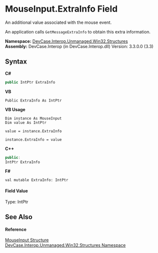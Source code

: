 # MouseInput.ExtraInfo Field
 

An additional value associated with the mouse event. 

 An application calls `GetMessageExtraInfo` to obtain this extra information.

**Namespace:**&nbsp;<a href="N_DevCase_Interop_Unmanaged_Win32_Structures">DevCase.Interop.Unmanaged.Win32.Structures</a><br />**Assembly:**&nbsp;DevCase.Interop (in DevCase.Interop.dll) Version: 3.3.0.0 (3.3)

## Syntax

**C#**<br />
``` C#
public IntPtr ExtraInfo
```

**VB**<br />
``` VB
Public ExtraInfo As IntPtr
```

**VB Usage**<br />
``` VB Usage
Dim instance As MouseInput
Dim value As IntPtr

value = instance.ExtraInfo

instance.ExtraInfo = value
```

**C++**<br />
``` C++
public:
IntPtr ExtraInfo
```

**F#**<br />
``` F#
val mutable ExtraInfo: IntPtr
```


#### Field Value
Type: IntPtr

## See Also


#### Reference
<a href="T_DevCase_Interop_Unmanaged_Win32_Structures_MouseInput">MouseInput Structure</a><br /><a href="N_DevCase_Interop_Unmanaged_Win32_Structures">DevCase.Interop.Unmanaged.Win32.Structures Namespace</a><br />
